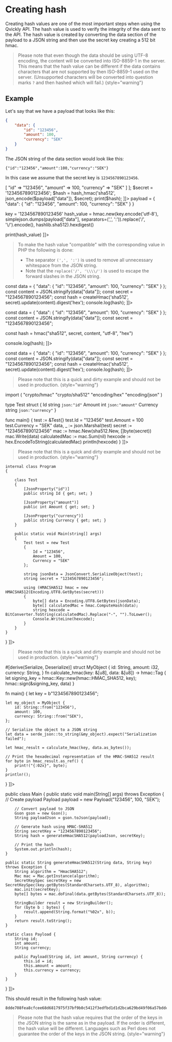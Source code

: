 # Creating hash

Creating hash values are one of the most important steps when using the Qvickly API. The hash value is used to verify the integrity of the data sent to the API.
The hash value is created by converting the data section of the payload to a JSON string and then use the secret key creating a 512 bit hmac.

> Please note that even though the data should be using UTF-8 encoding, the content will be converted into ISO-8859-1 in the server. This means that the hash value can be different if the data contains characters that are not supported by then ISO-8859-1 used on the server. (Unsupported characters will be converted into question marks `?` and then hashed which will fail.) 
{style="warning"}

## Example

Let's say that we have a payload that looks like this:

```json
{
    "data": {
        "id": "123456",
        "amount": 100,
        "currency": "SEK"
    }
}
```

The JSON string of the data section would look like this:

```text
{"id":"123456","amount":100,"currency":"SEK"}
```

In this case we assume that the secret key is `1234567890123456`.

<tabs>
<tab title="PHP">
<code-block title="%code-php%" language="php">
<![CDATA[
<?php
$payload = [
    "data" => [
        "id" => "123456",
        "amount" => 100,
        "currency" => "SEK"
    ]
];
$secret = '1234567890123456';
$hash = hash_hmac('sha512', json_encode($payload["data"]), $secret);
print($hash);
]]>
</code-block>
</tab>

<tab title="Python">
<code-block title="%code-python%" language="python">
<![CDATA[
import simplejson
import hmac
import hashlib

payload = {
  "data": {
    "id": "123456",
    "amount": 100,
    "currency": "SEK"
  }
}

key = '1234567890123456'
hash_value = hmac.new(key.encode('utf-8'), simplejson.dumps(payload["data"], separators=(',', ':')).replace('/', '\\/').encode(), hashlib.sha512).hexdigest()

print(hash_value)
]]>
</code-block>

> To make the hash value "compatible" with the corresponding value in PHP the following is done:
> 
> * The separator `(',', ':')` is used to remove all unnecessary whitespace from the JSON string.
> * Note that the `replace('/', '\\\\/')` is used to escape the forward slashes in the JSON string.

</tab>

<tab title="Node.js">
<code-block title="%code-nodejs%" language="javascript">
<![CDATA[
const { createHmac } = require('node:crypto');

const data = {
  "data": {
    "id": "123456",
    "amount": 100,
    "currency": "SEK"
  }
};
const content = JSON.stringify(data["data"]);
const secret = "1234567890123456";
const hash = createHmac('sha512', secret).update(content).digest('hex');
console.log(hash);
]]>
</code-block>
</tab>

<tab title="Deno">
<code-block title="%code-deno%" language="typescript">
<![CDATA[
import { hmac } from "https://denopkg.com/chiefbiiko/hmac/mod.ts";

const data = {
    "data": {
        "id": "123456",
        "amount": 100,
        "currency": "SEK"
    }
};
const content = JSON.stringify(data["data"]);
const secret = "1234567890123456";

const hash = hmac("sha512", secret, content, "utf-8", "hex")

console.log(hash);
]]>
</code-block>
</tab>

<tab title="Bun">
<code-block title="%code-bun%" language="typescript">
<![CDATA[
import { createHmac } from "crypto";

const data = {
    "data": {
        "id": "123456",
        "amount": 100,
        "currency": "SEK"
    }
};
const content = JSON.stringify(data["data"]);
const secret = "1234567890123456";
const hash = createHmac('sha512', secret).update(content).digest('hex');
console.log(hash);
]]>
</code-block>
</tab>

<tab title="%code-go%">

> Please note that this is a quick and dirty example and should not be used in production.
{style="warning"}

<code-block title="%code-go%" language="go">
<![CDATA[
package main

import (
    "crypto/hmac"
    "crypto/sha512"
    "encoding/hex"
    "encoding/json"
)

type Test struct {
    Id       string `json:"id"`
    Amount   int    `json:"amount"`
    Currency string `json:"currency"`
}

func main() {
    test := &Test{}
    test.Id = "123456"
    test.Amount = 100
    test.Currency = "SEK"
    data, _ := json.Marshal(test)
    secret := "1234567890123456"
    mac := hmac.New(sha512.New, []byte(secret))
    mac.Write(data)
    calculatedMac := mac.Sum(nil)
    hexcode := hex.EncodeToString(calculatedMac)
    println(hexcode)
}
]]>
</code-block>
</tab>

<tab title="%code-csharp%">

> Please note that this is a quick and dirty example and should not be used in production.
{style="warning"}

<code-block title="%code-csharp%" language="csharp">
<![CDATA[
namespace SimpleWork
{
    using System;
    using System.Security.Cryptography;
    using System.Text;
    using Newtonsoft.Json;

    internal class Program
    {
        
        class Test
        {
            [JsonProperty("id")]
            public string Id { get; set; }

            [JsonProperty("amount")]
            public int Amount { get; set; }

            [JsonProperty("currency")]
            public string Currency { get; set; }
        }
        
        public static void Main(string[] args)
        {
            Test test = new Test
            {
                Id = "123456",
                Amount = 100,
                Currency = "SEK"
            };

            string jsonData = JsonConvert.SerializeObject(test);
            string secret = "1234567890123456";

            using (HMACSHA512 hmac = new HMACSHA512(Encoding.UTF8.GetBytes(secret)))
            {
                byte[] data = Encoding.UTF8.GetBytes(jsonData);
                byte[] calculatedMac = hmac.ComputeHash(data);
                string hexcode = BitConverter.ToString(calculatedMac).Replace("-", "").ToLower();
                Console.WriteLine(hexcode);
            }
        }
    }
}
]]>
</code-block>
</tab>

<tab title="%code-rust%">

> Please note that this is a quick and dirty example and should not be used in production.
{style="warning"}

<code-block title="%code-rust%" language="rust">
<![CDATA[
use ring::hmac;
use serde::{Serialize, Deserialize};
use serde_json;

#[derive(Serialize, Deserialize)]
struct MyObject {
id: String,
amount: i32,
currency: String,
}
fn calculate_hmac(key: &[u8], data: &[u8]) -> hmac::Tag {
let signing_key = hmac::Key::new(hmac::HMAC_SHA512, key);
hmac::sign(&signing_key, data)
}

fn main() {
let key = b"1234567890123456";

    let my_object = MyObject {
        id: String::from("123456"),
        amount: 100,
        currency: String::from("SEK"),
    };

    // Serialize the object to a JSON string
    let data = serde_json::to_string(&my_object).expect("Serialization failed");

    let hmac_result = calculate_hmac(key, data.as_bytes());

    // Print the hexadecimal representation of the HMAC-SHA512 result
    for byte in hmac_result.as_ref() {
        print!("{:02x}", byte);
    }
    println!();
}
]]>
</code-block>
</tab>

<tab title="%code-java%">
<code-block title="%code-java%" language="java">
<![CDATA[
import java.security.MessageDigest;
import javax.crypto.Mac;
import javax.crypto.spec.SecretKeySpec;
import java.nio.charset.StandardCharsets;
import com.google.gson.Gson;

public class Main {
public static void main(String[] args) throws Exception {
// Create payload
Payload payload = new Payload("123456", 100, "SEK");

        // Convert payload to JSON
        Gson gson = new Gson();
        String payloadJson = gson.toJson(payload);

        // Generate hash using HMAC-SHA512
        String secretKey = "1234567890123456";
        String hash = generateHmacSHA512(payloadJson, secretKey);

        // Print the hash
        System.out.println(hash);
    }

    public static String generateHmacSHA512(String data, String key) throws Exception {
        String algorithm = "HmacSHA512";
        Mac mac = Mac.getInstance(algorithm);
        SecretKeySpec secretKey = new SecretKeySpec(key.getBytes(StandardCharsets.UTF_8), algorithm);
        mac.init(secretKey);
        byte[] bytes = mac.doFinal(data.getBytes(StandardCharsets.UTF_8));

        StringBuilder result = new StringBuilder();
        for (byte b : bytes) {
            result.append(String.format("%02x", b));
        }
        return result.toString();
    }

    static class Payload {
        String id;
        int amount;
        String currency;

        public Payload(String id, int amount, String currency) {
            this.id = id;
            this.amount = amount;
            this.currency = currency;
        }
    }
}
]]>
</code-block>
</tab>

</tabs>

This should result in the following hash value:
```text
8dde708fea8cfcee68d6817975f37bf9b0c5412f3edfbd1d1d2bca629bd49f06a57bddcaac465ebe8306d25d6e1ff32e8a225c6b58ebef2ea39f51a6777f037a
```

> Please note that the hash value requires that the order of the keys in the JSON string is the same as in the payload. If the order is different, the hash value will be different. Languages such as Perl does not guarantee the order of the keys in the JSON string.
{style="warning"}